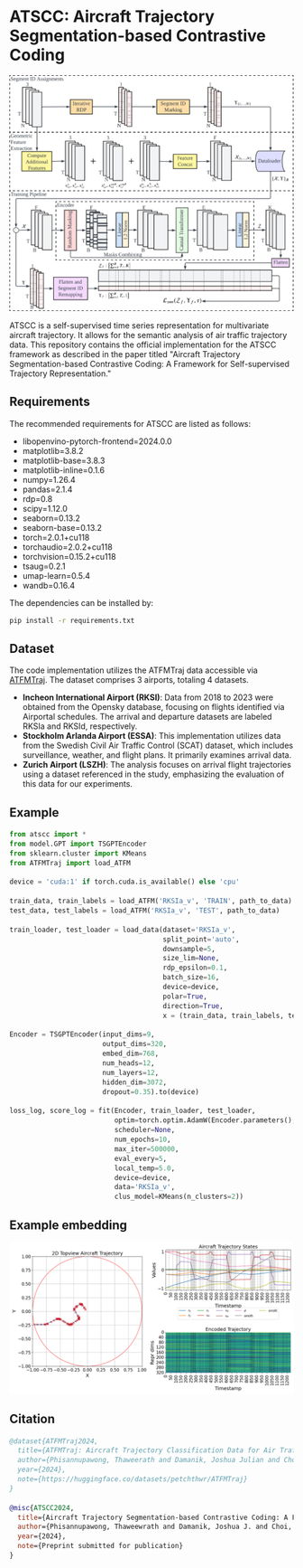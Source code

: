 # ATSCC: Aircraft Trajectory Segmentation-based Contrastive Coding

![Screenshot](atscc.png)

ATSCC is a self-supervised time series representation for multivariate aircraft trajectory. It allows for the semantic analysis of air traffic trajectory data. This repository contains the official implementation for the ATSCC framework as described in the paper titled "Aircraft Trajectory Segmentation-based Contrastive Coding: A Framework for Self-supervised Trajectory Representation."

## Requirements

The recommended requirements for ATSCC are listed as follows:
* libopenvino-pytorch-frontend=2024.0.0
* matplotlib=3.8.2
* matplotlib-base=3.8.3
* matplotlib-inline=0.1.6
* numpy=1.26.4
* pandas=2.1.4
* rdp=0.8
* scipy=1.12.0
* seaborn=0.13.2
* seaborn-base=0.13.2
* torch=2.0.1+cu118
* torchaudio=2.0.2+cu118
* torchvision=0.15.2+cu118
* tsaug=0.2.1
* umap-learn=0.5.4
* wandb=0.16.4

The dependencies can be installed by:
```bash
pip install -r requirements.txt
```

## Dataset
The code implementation utilizes the ATFMTraj data accessible via [ATFMTraj](https://huggingface.co/datasets/petchthwr/ATFMTraj). The dataset comprises 3 airports, totaling 4 datasets.
- **Incheon International Airport (RKSI)**: Data from 2018 to 2023 were obtained from the Opensky database, focusing on flights identified via Airportal schedules. The arrival and departure datasets are labeled RKSIa and RKSId, respectively.
- **Stockholm Arlanda Airport (ESSA)**: This implementation utilizes data from the Swedish Civil Air Traffic Control (SCAT) dataset, which includes surveillance, weather, and flight plans. It primarily examines arrival data.
- **Zurich Airport (LSZH)**: The analysis focuses on arrival flight trajectories using a dataset referenced in the study, emphasizing the evaluation of this data for our experiments.


## Example

```python
from atscc import *
from model.GPT import TSGPTEncoder
from sklearn.cluster import KMeans
from ATFMTraj import load_ATFM

device = 'cuda:1' if torch.cuda.is_available() else 'cpu'

train_data, train_labels = load_ATFM('RKSIa_v', 'TRAIN', path_to_data)
test_data, test_labels = load_ATFM('RKSIa_v', 'TEST', path_to_data)

train_loader, test_loader = load_data(dataset='RKSIa_v',
                                      split_point='auto',
                                      downsample=5,
                                      size_lim=None,
                                      rdp_epsilon=0.1,
                                      batch_size=16,
                                      device=device,
                                      polar=True,
                                      direction=True,
                                      x = (train_data, train_labels, test_data, test_labels))

Encoder = TSGPTEncoder(input_dims=9,
                       output_dims=320,
                       embed_dim=768,
                       num_heads=12,
                       num_layers=12,
                       hidden_dim=3072,
                       dropout=0.35).to(device)

loss_log, score_log = fit(Encoder, train_loader, test_loader,
                          optim=torch.optim.AdamW(Encoder.parameters(), lr=1e-5, weight_decay=1e-5),
                          scheduler=None,
                          num_epochs=10,
                          max_iter=500000,
                          eval_every=5,
                          local_temp=5.0,
                          device=device,
                          data='RKSIa_v',
                          clus_model=KMeans(n_clusters=2))
```

## Example embedding

![Screenshot](embedding.png)

## Citation
```bibtex
@dataset{ATFMTraj2024,
  title={ATFMTraj: Aircraft Trajectory Classification Data for Air Traffic Management},
  author={Phisannupawong, Thaweerath and Damanik, Joshua Julian and Choi, Han-Lim},
  year={2024},
  note={https://huggingface.co/datasets/petchthwr/ATFMTraj}
}

@misc{ATSCC2024,
  title={Aircraft Trajectory Segmentation-based Contrastive Coding: A Framework for Self-supervised Trajectory Representation},
  author={Phisannupawong, Thaweewrath and Damanik, Joshua J. and Choi, Han-Lim},
  year={2024},
  note={Preprint submitted for publication}
}
```
